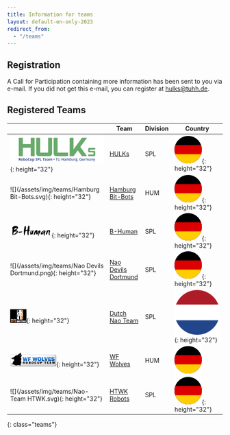 ```yaml
---
title: Information for teams
layout: default-en-only-2023
redirect_from:
  - "/teams"
---
```


## Registration

A Call for Participation containing more information has been sent to you via e-mail.
If you did not get this e-mail, you can register at [hulks@tuhh.de](mailto:hulks@tuhh.de).

## Registered Teams

|                                                               | Team                                         | Division | Country                                        |
| ------------------------------------------------------------- | -------------------------------------------- | -------- | ---------------------------------------------- |
| ![](/assets/img/teams/HULKs.svg){: height="32"}               | [HULKs](https://hulks.de)                    | SPL      | ![DE](/assets/img/flags/de.svg){: height="32"} |
| ![](/assets/img/teams/Hamburg Bit-Bots.svg){: height="32"}    | [Hamburg Bit-Bots](http://bit-bots.de)       | HUM      | ![DE](/assets/img/flags/de.svg){: height="32"} |
| ![](/assets/img/teams/B-Human.png){: height="32"}             | [B-Human](https://www.b-human.de)            | SPL      | ![DE](/assets/img/flags/de.svg){: height="32"} |
| ![](/assets/img/teams/Nao Devils Dortmund.png){: height="32"} | [Nao Devils Dortmund](https://naodevils.de/) | SPL      | ![DE](/assets/img/flags/de.svg){: height="32"} |
| ![](/assets/img/teams/DNT_logo.png){: height="32"}            | [Dutch Nao Team](http://www.dutchnaoteam.nl) | SPL      | ![NL](/assets/img/flags/nl.svg){: height="32"} |
| ![](/assets/img/teams/wolves.png){: height="32"}              | [WF Wolves](http://www.wf-wolves.de)         | HUM      | ![DE](/assets/img/flags/de.svg)                |
| ![](/assets/img/teams/Nao-Team HTWK.svg){: height="32"}       | [HTWK Robots](http://www.htwk-robots.de)     | SPL      | ![DE](/assets/img/flags/de.svg){: height="32"} |

{: class="teams"}
